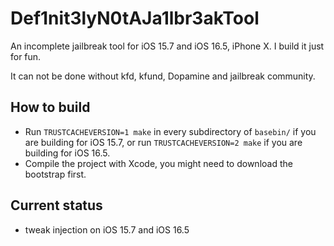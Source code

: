 # Def1nit3lyN0tAJa1lbr3akTool

An incomplete jailbreak tool for iOS 15.7 and iOS 16.5, iPhone X. I build it just for fun.

It can not be done without kfd, kfund, Dopamine and jailbreak community.

## How to build

- Run `TRUSTCACHEVERSION=1 make` in every subdirectory of `basebin/` if you are building for iOS 15.7, or run `TRUSTCACHEVERSION=2 make` if you are building for iOS 16.5. 
- Compile the project with Xcode, you might need to download the bootstrap first.

## Current status

- tweak injection on iOS 15.7 and iOS 16.5

